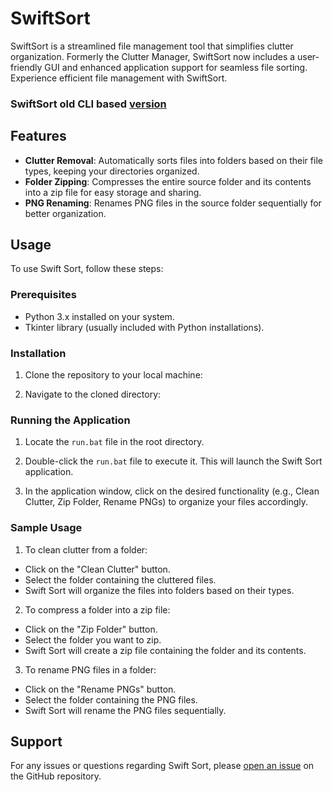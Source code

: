 # SwiftSort
SwiftSort is a streamlined file management tool that simplifies clutter organization. Formerly the Clutter Manager, SwiftSort now includes a user-friendly GUI and enhanced application support for seamless file sorting. Experience efficient file management with SwiftSort.

 ### SwiftSort old CLI based [version](https://github.com/vedantterse/CLUTTER-REMOVER) 

## Features
- **Clutter Removal**: Automatically sorts files into folders based on their file types, keeping your directories organized.
- **Folder Zipping**: Compresses the entire source folder and its contents into a zip file for easy storage and sharing.
- **PNG Renaming**: Renames PNG files in the source folder sequentially for better organization.

## Usage
To use Swift Sort, follow these steps:

### Prerequisites
- Python 3.x installed on your system.
- Tkinter library (usually included with Python installations).

### Installation
1. Clone the repository to your local machine:

2. Navigate to the cloned directory:

### Running the Application
1. Locate the `run.bat` file in the root directory.

2. Double-click the `run.bat` file to execute it. This will launch the Swift Sort application.

3. In the application window, click on the desired functionality (e.g., Clean Clutter, Zip Folder, Rename PNGs) to organize your files accordingly.

### Sample Usage
1. To clean clutter from a folder:
- Click on the "Clean Clutter" button.
- Select the folder containing the cluttered files.
- Swift Sort will organize the files into folders based on their types.

2. To compress a folder into a zip file:
- Click on the "Zip Folder" button.
- Select the folder you want to zip.
- Swift Sort will create a zip file containing the folder and its contents.

3. To rename PNG files in a folder:
- Click on the "Rename PNGs" button.
- Select the folder containing the PNG files.
- Swift Sort will rename the PNG files sequentially.

## Support
For any issues or questions regarding Swift Sort, please [open an issue](https://github.com/vedantterse/SwiftSort/issues) on the GitHub repository.


